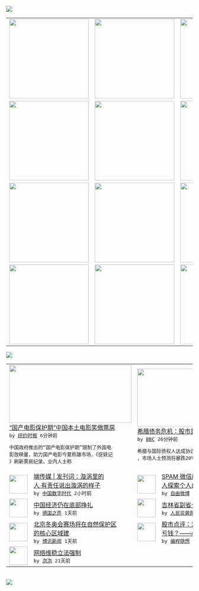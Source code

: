 

<a href="https://github.com/greatfire/z/raw/master/FreeBrowser.apk"><img src="https://raw.githubusercontent.com/greatfire/wiki/master/x/header.png" /></a><table><tr><td width="262" align="center" valign="center"><a href="https://github.com/greatfire/wiki/wiki/nyt" title="纽约时报中文网 国际纵览"><img src="https://raw.githubusercontent.com/greatfire/wiki/master/x/nyt_flag.png" width="215"/></a></td><td width="262" align="center" valign="center"><a href="https://github.com/greatfire/wiki/wiki/dw" title=""><img src="https://raw.githubusercontent.com/greatfire/wiki/master/x/dw_flag.png" width="215"/></a></td><td width="262" align="center" valign="center"><a href="https://github.com/greatfire/wiki/wiki/rmjd" title=""><img src="https://raw.githubusercontent.com/greatfire/wiki/master/x/rmjd_flag.png" width="215"/></a></td></tr><tr><td width="262" align="center" valign="center"><a href="https://github.com/paopaonetizen/website" title="泡泡 - 未经审查的互联网信息"><img src="https://raw.githubusercontent.com/greatfire/wiki/master/x/pp_flag.png" width="215"/></a></td><td width="262" align="center" valign="center"><a href="https://github.com/getlantern/mirror" title="以及自由微博和GreatFire.org官方中文论坛"><img src="https://raw.githubusercontent.com/greatfire/wiki/master/x/lantern_flag.png" width="215"/></a></td><td width="262" align="center" valign="center"><a href="https://github.com/cdtmirrors/m/" title=""><img src="https://raw.githubusercontent.com/greatfire/wiki/master/x/cdt_flag.png" width="215"/></a></td></tr><tr><td width="262" align="center" valign="center"><a href="https://github.com/program-think/blog" title="编程随想的博客"><img src="https://raw.githubusercontent.com/greatfire/wiki/master/x/pt_flag.png" width="215"/></a></td><td width="262" align="center" valign="center"><a href="https://github.com/greatfire/wiki/wiki/bbc" title=""><img src="https://raw.githubusercontent.com/greatfire/wiki/master/x/bbc_flag.png" width="215"/></a></td><td width="262" align="center" valign="center"><a href="https://github.com/freeweibo/s" title="自由微博 - 匿名和不受屏蔽的新浪微博搜索"><img src="https://raw.githubusercontent.com/greatfire/wiki/master/x/fw_flag.png" width="215"/></a></td></tr><tr><td width="262" align="center" valign="center"><a href="https://github.com/greatfire/wiki/wiki/google" title=""><img src="https://raw.githubusercontent.com/greatfire/wiki/master/x/google_flag.png" width="215"/></a></td><td width="262" align="center" valign="center"><a href="https://github.com/bxnews/boxun" title=""><img src="https://raw.githubusercontent.com/greatfire/wiki/master/x/bx_flag.png" width="215"/></a></td><td width="262" align="center" valign="center"><a href="https://github.com/greatfire/wiki/wiki/open-source" title="欢迎访问GreatFire.org开发者项目网站"><img src="https://raw.githubusercontent.com/greatfire/wiki/master/x/open-source_flag.png" width="215"/></a></td></tr></table><img src="https://raw.githubusercontent.com/greatfire/wiki/master/x/newsfeed text.png" /><table cols="4"><tr><td colspan="2" width="380"><a href="https://d2qpqq35l60wq5.cloudfront.net/culture/20150803/c03sino-films/"><img src="https://raw.githubusercontent.com/greatfire/wiki/master/x/nyt_logo_b.png" width="330" height="156"/></a></br><a href="https://d2qpqq35l60wq5.cloudfront.net/culture/20150803/c03sino-films/">“国产电影保护期”中国本土电影笑傲票房</a></br><kbd> by <a href="http://m.cn.nytimes.com/">纽约时报</a> 6分钟前 </kbd></br><pre>中国政府推出的“国产电影保护期”限制了外国电<br/>影放映量，助力国产电影今夏称雄市场，《捉妖记<br/>》刷新票房纪录。业内人士称</pre></td><td colspan="2" width="380"><a href="http://www.bbc.com/zhongwen/simp/business/2015/08/150803_greece_stock"><img src="http://a.files.bbci.co.uk/worldservice/live/assets/images/2015/08/02/150802225107_greece144.jpg" width="330" height="156"/></a></br><a href="http://www.bbc.com/zhongwen/simp/business/2015/08/150803_greece_stock">希腊债务危机：股市重开“恐将暴跌20%”</a></br><kbd> by <a href="http://www.bbc.co.uk/zhongwen/simp">BBC</a> 26分钟前 </kbd></br><pre>希腊与国际债权人达成协议后股市将首次恢复交易<br/>，市场人士预测将暴跌20%。</pre></td></tr><tr><td><img src="http://chinadigitaltimes.net/chinese/files/2015/08/%E7%AB%AF%E4%BC%A0%E5%AA%92.jpg" width="50" height="50"/></td><td width="280"><a href="http://feedproxy.google.com/~r/chinadigitaltimes/bNAO/~3/iUuXVEhcaPo/">端传媒 | 发刊词：漩涡里的<br/>人 有责任说出漩涡的样子</a></br><kbd> by <a href="http://chinadigitaltimes.net/chinese/">中国数字时代</a> 2小时前 </kbd></td><td><img src="https://raw.githubusercontent.com/greatfire/wiki/master/x/fw_logo.png" width="50" height="50"/></td><td width="280"><a href="https://freeweibo.com/weibo/3871664586122980">SPAM 微信朋友圈是墙内华<br/>人探索个人自由与边界的...</a></br><kbd> by <a href="https://freeweibo.com/">自由微博</a> 4小时前 </kbd></td></tr><tr><td><img src="http://www.dw.com/image/0,,17927261_302,00.jpg" width="50" height="50"/></td><td width="280"><a href="http://dw.com/p/1G8eV?maca=chi-GK-text-greatfire-all-chinese-15625-xml-mrss">中国经济仍在底部挣扎</a></br><kbd> by <a href="http://dw.de">德国之声</a> 1天前 </kbd></td><td><img src="http://www.rmjdw.com/uploads/allimg/150802/103AaD5-0.jpg" width="50" height="50"/></td><td width="280"><a href="http://www.rmjdw.com//yongguandangan/20150802/15141.html">吉林省副省长谷春立被查 </a></br><kbd> by <a href="http://www.rmjdw.com/">人民监督网</a> 1天前 </kbd></td></tr><tr><td><img src="https://raw.githubusercontent.com/greatfire/wiki/master/x/bx_logo.png" width="50" height="50"/></td><td width="280"><a href="http://www.boxun.com/news/gb/china/2015/08/201508021022.shtml">北京冬奥会赛场将在自然保护区<br/>的核心区域建</a></br><kbd> by <a href="http://www.boxun.com">博讯新闻</a> 1天前 </kbd></td><td><img src="http://feeds.feedburner.com/~ff/programthink?d=yIl2AUoC8zA" width="50" height="50"/></td><td width="280"><a href="http://feedproxy.google.com/~r/programthink/~3/TYJEOoilfDI/China-Stock-Market-Psychology.html">股市点评：为啥大多数散户必定<br/>亏钱？——心理学层面的分析</a></br><kbd> by <a href="http://program-think.blogspot.com">编程随想</a> 3天前 </kbd></td></tr><tr><td><img src="http://pao-pao.net/sites/pao-pao.net/files/styles/base_adaptive/public/6523513689_baeec3c53c_z_0.jpg?itok=NM8cQ_d1" width="50" height="50"/></td><td width="280"><a href="https://pao-pao.net/article/593">网络维稳立法强制</a></br><kbd> by <a href="https://pao-pao.net">泡泡</a> 21天前 </kbd></td></table></br><a href="https://github.com/greatfire/z/raw/master/FreeBrowser.apk"><img src="https://raw.githubusercontent.com/greatfire/wiki/master/x/download app.png" /></a>